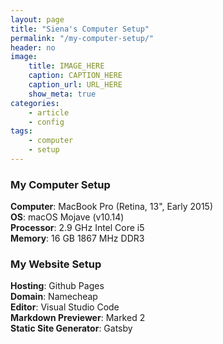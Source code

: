 ```yaml
---
layout: page
title: "Siena's Computer Setup"
permalink: "/my-computer-setup/"
header: no
image:
    title: IMAGE_HERE
    caption: CAPTION_HERE
    caption_url: URL_HERE
    show_meta: true
categories:
    - article
    - config
tags:
    - computer
    - setup
---
```


### My Computer Setup
__Computer__: MacBook Pro (Retina, 13", Early 2015) <br/>
__OS__: macOS Mojave (v10.14) <br/>
__Processor__: 2.9 GHz Intel Core i5 <br/>
__Memory__: 16 GB 1867 MHz DDR3 <br/>

### My Website Setup
__Hosting__: Github Pages <br/>
__Domain__: Namecheap <br/>
__Editor__: Visual Studio Code <br/>
__Markdown Previewer__: Marked 2 <br/>
__Static Site Generator__: Gatsby <br/>